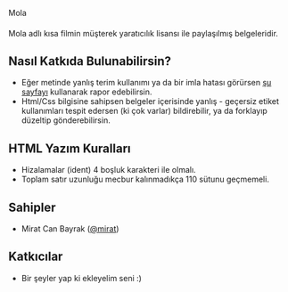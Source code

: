 Mola
####

Mola adlı kısa filmin müşterek yaratıcılık lisansı ile paylaşılmış belgeleridir.

Nasıl Katkıda Bulunabilirsin?
----------------------------

* Eğer metinde yanlış terim kullanımı ya da bir imla hatası görürsen [şu sayfayı](https://github.com/miratcan/Mola/issues/new) kullanarak rapor edebilirsin. 
* Html/Css bilgisine sahipsen belgeler içerisinde yanlış - geçersiz etiket kullanımları tespit edersen (ki çok varlar) bildirebilir, ya da forklayıp düzeltip gönderebilirsin.

HTML Yazım Kuralları
--------------------

* Hizalamalar (ident) 4 boşluk karakteri ile olmalı.
* Toplam satır uzunluğu mecbur kalınmadıkça 110 sütunu geçmemeli.

Sahipler
-------
* Mirat Can Bayrak ([@mirat](http://twitter.com/mirat/))

Katkıcılar
----------
* Bir şeyler yap ki ekleyelim seni :)
